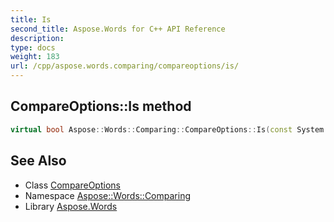 ```yaml
---
title: Is
second_title: Aspose.Words for C++ API Reference
description: 
type: docs
weight: 183
url: /cpp/aspose.words.comparing/compareoptions/is/
---
```

## CompareOptions::Is method




```cpp
virtual bool Aspose::Words::Comparing::CompareOptions::Is(const System::TypeInfo &target) const override
```

## See Also

* Class [CompareOptions](../)
* Namespace [Aspose::Words::Comparing](../../)
* Library [Aspose.Words](../../../)
